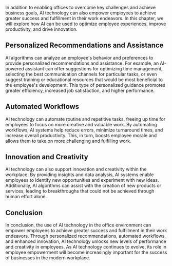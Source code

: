
In addition to enabling offices to overcome key challenges and achieve business goals, AI technology can also empower employees to achieve greater success and fulfillment in their work endeavors. In this chapter, we will explore how AI can be used to optimize employee experiences, improve productivity, and drive innovation.

Personalized Recommendations and Assistance
-------------------------------------------

AI algorithms can analyze an employee's behavior and preferences to provide personalized recommendations and assistance. For example, an AI-powered assistant can offer suggestions for optimizing time management, selecting the best communication channels for particular tasks, or even suggest training or educational resources that would be most beneficial to the employee's development. This type of personalized guidance promotes greater efficiency, increased job satisfaction, and higher performance.

Automated Workflows
-------------------

AI technology can automate routine and repetitive tasks, freeing up time for employees to focus on more creative and valuable work. By automating workflows, AI systems help reduce errors, minimize turnaround times, and increase overall productivity. This, in turn, boosts employee morale and allows them to take on more challenging and fulfilling work.

Innovation and Creativity
-------------------------

AI technology can also support innovation and creativity within the workplace. By providing insights and data analysis, AI systems enable employees to identify new opportunities and experiment with new ideas. Additionally, AI algorithms can assist with the creation of new products or services, leading to breakthroughs that could not be achieved through human effort alone.

Conclusion
----------

In conclusion, the use of AI technology in the office environment can empower employees to achieve greater success and fulfillment in their work endeavors. Through personalized recommendations, automated workflows, and enhanced innovation, AI technology unlocks new levels of performance and creativity in employees. As AI technology continues to evolve, its role in employee empowerment will become increasingly important for the success of businesses in the modern workplace.
